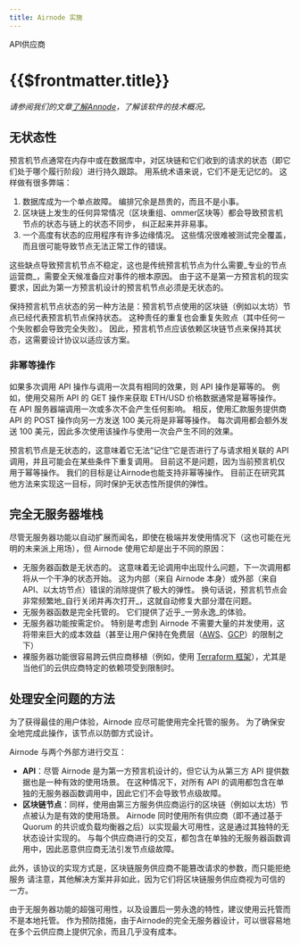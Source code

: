 ```yaml
---
title: Airnode 实施
---
```


<TitleSpan>API供应商</TitleSpan>

# {{$frontmatter.title}}

<VersionWarning/>

<TocHeader /> <TOC class="table-of-contents" :include-level="[2,3]" />

_请参阅我们的文章[了解Annode](https://medium.com/api3/getting-to-know-airnode-162e50ea243e)，了解该软件的技术概况。_

## 无状态性

预言机节点通常在内存中或在数据库中，对区块链和它们收到的请求的状态（即它们处于哪个履行阶段）进行持久跟踪。 用系统术语来说，它们不是无记忆的。 这样做有很多弊端：

1. 数据库成为一个单点故障。 编排冗余是昂贵的，而且不是小事。
2. 区块链上发生的任何异常情况（区块重组、ommer区块等）都会导致预言机节点的状态与链上的状态不同步， 纠正起来并非易事。
3. 一个高度有状态的应用程序有许多边缘情况。 这些情况很难被测试完全覆盖，而且很可能导致节点无法正常工作的错误。

这些缺点导致预言机节点不稳定，这也是传统预言机节点为什么需要_专业的节点运营商_，需要全天候准备应对事件的根本原因。 由于这不是第一方预言机的现实要求，因此为第一方预言机设计的预言机节点必须是无状态的。

保持预言机节点状态的另一种方法是：预言机节点使用的区块链（例如以太坊）节点已经代表预言机节点保持状态。 这种责任的重复也会重复失败点（其中任何一个失败都会导致完全失败）。 因此，预言机节点应该依赖区块链节点来保持其状态，这需要设计协议以适应该方案。

### 非幂等操作

如果多次调用 API 操作与调用一次具有相同的效果，则 API 操作是幂等的。 例如，使用交易所 API 的 GET 操作来获取 ETH/USD 价格数据通常是幂等操作。 在 API 服务器端调用一次或多次不会产生任何影响。 相反，使用汇款服务提供商 API 的 POST 操作向另一方发送 100 美元将是非幂等操作。 每次调用都会额外发送 100 美元，因此多次使用该操作与使用一次会产生不同的效果。

预言机节点是无状态的，这意味着它无法“记住”它是否进行了与请求相关联的 API 调用，并且可能会在某些条件下重复调用。 目前这不是问题，因为当前预言机仅用于幂等操作。 我们的目标是让Airnode也能支持非幂等操作。 目前正在研究其他方法来实现这一目标，同时保护无状态性所提供的弹性。

## 完全无服务器堆栈

尽管无服务器功能以自动扩展而闻名，即使在极端并发使用情况下（这也可能在光明的未来派上用场），但 Airnode 使用它却是出于不同的原因：

- 无服务器函数是无状态的。 这意味着无论调用中出现什么问题，下一次调用都将从一个干净的状态开始。 这为内部（来自 Airnode 本身）或外部（来自 API、以太坊节点）错误的消除提供了极大的弹性。 换句话说，预言机节点会非常频繁地_自行关闭并再次打开_，这就自动修复大部分潜在问题。
- 无服务器函数是完全托管的。 它们提供了近乎_一劳永逸_的体验。
- 无服务器功能按需定价。 特别是考虑到 Airnode 不需要大量的并发使用，这将带来巨大的成本效益（甚至让用户保持在免费层（[AWS](https://aws.amazon.com/free)、[GCP](https://cloud.google.com/free)）的限制之下）
- 裸服务器功能很容易跨云供应商移植（例如，使用 [Terraform 框架](https://www.terraform.io/)），尤其是当他们的云供应商特定的依赖项受到限制时。

## 处理安全问题的方法

为了获得最佳的用户体验，Airnode 应尽可能使用完全托管的服务。 为了确保安全地完成此操作，该节点以防御方式设计。

Airnode 与两个外部方进行交互：

- **API**：尽管 Airnode 是为第一方预言机设计的，但它认为从第三方 API 提供数据也是一种有效的使用场景。 在这种情况下，对所有 API 的调用都包含在单独的无服务器函数调用中，因此它们不会导致节点级故障。
- **区块链节点**：同样，使用由第三方服务供应商运行的区块链（例如以太坊）节点被认为是有效的使用场景。 Airnode 同时使用所有供应商（即不通过基于 Quorum 的共识或负载均衡器之后）以实现最大可用性，这是通过其独特的无状态设计实现的。 与每个供应商进行的交互，都包含在单独的无服务器函数调用中，因此恶意供应商无法引发节点级故障。

此外，该协议的实现方式是，区块链服务供应商不能篡改请求的参数，而只能拒绝服务 请注意，其他解决方案并非如此，因为它们将区块链服务供应商视为可信的一方。

由于无服务器功能的超强可用性，以及设置后一劳永逸的特性，建议使用云托管而不是本地托管。 作为预防措施，由于Airnode的完全无服务器设计，可以很容易地在多个云供应商上提供冗余，而且几乎没有成本。
